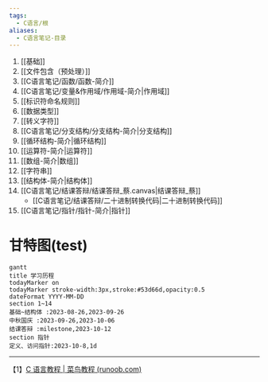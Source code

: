 ```yaml
---
tags:
  - C语言/根
aliases:
  - C语言笔记-目录
---
```

1. [[基础]]
2. [[文件包含（预处理）]]
3. [[C语言笔记/函数/函数-简介]]
4. [[C语言笔记/变量&作用域/作用域-简介|作用域]]
5. [[标识符命名规则]]
6. [[数据类型]]
7. [[转义字符]]
8. [[C语言笔记/分支结构/分支结构-简介|分支结构]]
9. [[循环结构-简介|循环结构]]
10. [[运算符-简介|运算符]]
11. [[数组-简介|数组]]
12. [[字符串]]
13. [[结构体-简介|结构体]]
14. [[C语言笔记/结课答辩/结课答辩_蔡.canvas|结课答辩_蔡]]
	- [[C语言笔记/结课答辩/二十进制转换代码|二十进制转换代码]]
15. [[C语言笔记/指针/指针-简介|指针]]


# 甘特图(test)

```mermaid
gantt
title 学习历程
todayMarker on
todayMarker stroke-width:3px,stroke:#53d66d,opacity:0.5
dateFormat YYYY-MM-DD
section 1~14
基础~结构体 :2023-08-26,2023-09-26
中秋国庆 :2023-09-26,2023-10-06
结课答辩 :milestone,2023-10-12
section 指针
定义、访问指针:2023-10-8,1d
```



---
【1】[C 语言教程 | 菜鸟教程 (runoob.com)](https://www.runoob.com/cprogramming/c-tutorial.html)